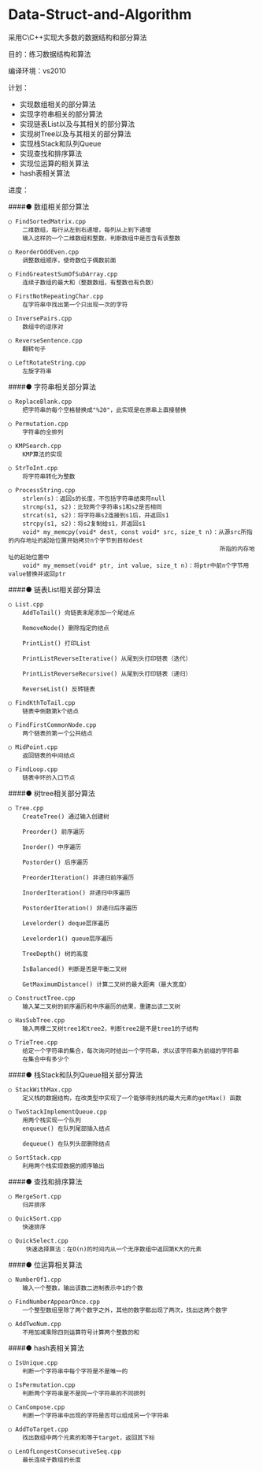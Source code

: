 # Data-Struct-and-Algorithm
采用C\C++实现大多数的数据结构和部分算法

目的：练习数据结构和算法

编译环境：vs2010


计划：
* 实现数组相关的部分算法
* 实现字符串相关的部分算法
* 实现链表List以及与其相关的部分算法
* 实现树Tree以及与其相关的部分算法
* 实现栈Stack和队列Queue
* 实现查找和排序算法
* 实现位运算的相关算法
* hash表相关算法


进度：

####● 数组相关部分算法

    ○ FindSortedMatrix.cpp
        二维数组，每行从左到右递增，每列从上到下递增
        输入这样的一个二维数组和整数，判断数组中是否含有该整数
        
    ○ ReorderOddEven.cpp
        调整数组顺序，使奇数位于偶数前面
        
    ○ FindGreatestSumOfSubArray.cpp
        连续子数组的最大和（整数数组，有整数也有负数）
        
    ○ FirstNotRepeatingChar.cpp
        在字符串中找出第一个只出现一次的字符
        
    ○ InversePairs.cpp
        数组中的逆序对
      
    ○ ReverseSentence.cpp
        翻转句子
        
    ○ LeftRotateString.cpp
        左旋字符串
        
        
####● 字符串相关部分算法

    ○ ReplaceBlank.cpp
        把字符串的每个空格替换成"%20"，此实现是在原串上直接替换
        
    ○ Permutation.cpp
        字符串的全排列
        
    ○ KMPSearch.cpp
        KMP算法的实现
        
    ○ StrToInt.cpp
        将字符串转化为整数
        
    ○ ProcessString.cpp
        strlen(s)：返回s的长度，不包括字符串结束符null
        strcmp(s1, s2)：比较两个字符串s1和s2是否相同
        strcat(s1, s2)：将字符串s2连接到s1后，并返回s1
        strcpy(s1, s2)：将s2复制给s1，并返回s1
        void* my_memcpy(void* dest, const void* src, size_t n)：从源src所指的内存地址的起始位置开始拷贝n个字节到目标dest
                                                                所指的内存地址的起始位置中
        void* my_memset(void* ptr, int value, size_t n)：将ptr中前n个字节用value替换并返回ptr
    
    
   
####● 链表List相关部分算法

    ○ List.cpp
        AddToTail() 向链表末尾添加一个尾结点
        
        RemoveNode() 删除指定的结点
        
        PrintList() 打印List
        
        PrintListReverseIterative() 从尾到头打印链表（迭代）
        
        PrintListReverseRecursive() 从尾到头打印链表（递归）
        
        ReverseList() 反转链表
        
    ○ FindKthToTail.cpp
        链表中倒数第k个结点
        
    ○ FindFirstCommonNode.cpp
        两个链表的第一个公共结点
        
    ○ MidPoint.cpp
        返回链表的中间结点
        
    ○ FindLoop.cpp
        链表中环的入口节点
        

####● 树tree相关部分算法

    ○ Tree.cpp
        CreateTree() 通过输入创建树
        
        Preorder() 前序遍历
        
        Inorder() 中序遍历
        
        Postorder() 后序遍历
        
        PreorderIteration() 非递归前序遍历
        
        InorderIteration() 非递归中序遍历
        
        PostorderIteration() 非递归后序遍历
        
        Levelorder() deque层序遍历
        
        Levelorder1() queue层序遍历
        
        TreeDepth() 树的高度
        
        IsBalanced() 判断是否是平衡二叉树
        
        GetMaximumDistance() 计算二叉树的最大距离（最大宽度）
        
    ○ ConstructTree.cpp
        输入某二叉树的前序遍历和中序遍历的结果，重建出该二叉树
     
    ○ HasSubTree.cpp
        输入两棵二叉树tree1和tree2，判断tree2是不是tree1的子结构
        
    ○ TrieTree.cpp
        给定一个字符串的集合，每次询问时给出一个字符串，求以该字符串为前缀的字符串
        在集合中有多少个
        
       
####● 栈Stack和队列Queue相关部分算法

    ○ StackWithMax.cpp
        定义栈的数据结构，在改类型中实现了一个能够得到栈的最大元素的getMax() 函数
        
    ○ TwoStackImplementQueue.cpp
        用两个栈实现一个队列
        enqueue() 在队列尾部插入结点
        
        dequeue() 在队列头部删除结点
        
    ○ SortStack.cpp
        利用两个栈实现数据的顺序输出
        

####● 查找和排序算法

    ○ MergeSort.cpp
        归并排序
        
    ○ QuickSort.cpp
        快速排序
        
    ○ QuickSelect.cpp
         快速选择算法：在O(n)的时间内从一个无序数组中返回第K大的元素
       
         
   
####● 位运算相关算法

    ○ NumberOf1.cpp
        输入一个整数，输出该数二进制表示中1的个数
        
    ○ FindNumberAppearOnce.cpp
        一个整型数组里除了两个数字之外，其他的数字都出现了两次，找出这两个数字
        
    ○ AddTwoNum.cpp
        不用加减乘除四则运算符号计算两个整数的和


####● hash表相关算法

    ○ IsUnique.cpp
        判断一个字符串中每个字符是不是唯一的
        
    ○ IsPermutation.cpp
        判断两个字符串是不是同一个字符串的不同排列
        
    ○ CanCompose.cpp
        判断一个字符串中出现的字符是否可以组成另一个字符串
        
    ○ AddToTarget.cpp
        找出数组中两个元素的和等于target，返回其下标
        
    ○ LenOfLongestConsecutiveSeq.cpp
        最长连续子数组的长度
        
